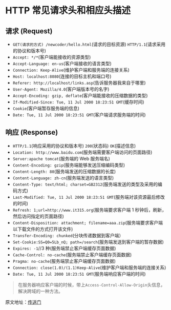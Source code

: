 # HTTP 常见请求头和相应头描述

## 请求 (Request)

- `GET(请求的方式) /newcoder/hello.html`(请求的目标资源) `HTTP/1.1`(请求采用的协议和版本号)
- `Accept: */*`(客户端能接收的资源类型)
- `Accept-Language: en-us`(客户端接收的语言类型)
- `Connection: Keep-Alive`(维护客户端和服务端的连接关系)
- `Host: localhost:8080`(连接的目标主机和端口号)
- `Referer: http://localhost/links.asp`(告诉服务器我来自于哪里)
- `User-Agent: Mozilla/4.0`(客户端版本号的名字)
- `Accept-Encoding: gzip, deflate`(客户端能接收的压缩数据的类型)
- `If-Modified-Since: Tue, 11 Jul 2000 18:23:51 GMT`(缓存时间)
- `Cookie`(客户端暂存服务端的信息)
- `Date: Tue, 11 Jul 2000 18:23:51 GMT`(客户端请求服务端的时间)

## 响应 (Response)

- `HTTP/1.1`(响应采用的协议和版本号) `200`(状态码) `OK`(描述信息)
- `Location: http://www.baidu.com`(服务端需要客户端访问的页面路径)
- `Server:apache tomcat`(服务端的 Web 服务端名)
- `Content-Encoding: gzip`(服务端能够发送压缩编码类型)
- `Content-Length: 80`(服务端发送的压缩数据的长度)
- `Content-Language: zh-cn`(服务端发送的语言类型)
- `Content-Type: text/html; charset=GB2312`(服务端发送的类型及采用的编码方式)
- `Last-Modified: Tue, 11 Jul 2000 18:23:51 GMT`(服务端对该资源最后修改的时间)
- `Refresh: 1;url=http://www.it315.org`(服务端要求客户端 1 秒钟后，刷新，然后访问指定的页面路径)
- `Content-Disposition: attachment; filename=aaa.zip`(服务端要求客户端以下载文件的方式打开该文件)
- `Transfer-Encoding: chunked`(分块传递数据到客户端）
- `Set-Cookie:SS=Q0=5Lb_nQ; path=/search`(服务端发送到客户端的暂存数据)
- `Expires: -1`//3 种(服务端禁止客户端缓存页面数据)
- `Cache-Control: no-cache`(服务端禁止客户端缓存页面数据)
- `Pragma: no-cache`(服务端禁止客户端缓存页面数据)
- `Connection: close(1.0)/(1.1)Keep-Alive`(维护客户端和服务端的连接关系)
- `Date: Tue, 11 Jul 2000 18:23:51 GMT`(服务端响应客户端的时间)

> 在服务器响应客户端的时候，带上`Access-Control-Allow-Origin`头信息，解决跨域的一种方法。

原文地址：[传送门](https://www.nowcoder.com/test/question/done?tid=21233299&qid=55682#summary)
